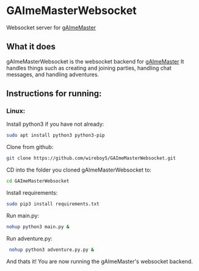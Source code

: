 # GAImeMasterWebsocket
Websocket server for [gAImeMaster](https://github.com/wireboy5/GAImeMaster)

## What it does
gAImeMasterWebsocket is the websocket backend for [gAImeMaster](https://github.com/wireboy5/GAImeMaster)
It handles things such as creating and joining parties, handling chat messages, and handling adventures.

## Instructions for running:
### Linux:
Install python3 if you have not already:
```bash
sudo apt install python3 python3-pip
```
Clone from github:
```bash
git clone https://github.com/wireboy5/GAImeMasterWebsocket.git
```

CD into the folder you cloned gAImeMasterWebsocket to:
```bash
cd GAImeMasterWebsocket
```

Install requirements:
```bash
sudo pip3 install requirements.txt
```

Run main.py:
 ```bash
 nohup python3 main.py &
 ````
 
Run adventure.py:
 ```bash
  nohup python3 adventure.py.py &
 ````

And thats it! You are now running the gAImeMaster's websocket backend.
